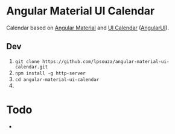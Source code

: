 # Angular Material UI Calendar

Calendar based on [Angular Material](https://material.angularjs.org/) and [UI Calendar](http://angular-ui.github.io/ui-calendar/) ([AngularUI](http://angular-ui.github.io/ui-calendar/)).

## Dev

1. `git clone https://github.com/lpsouza/angular-material-ui-calendar.git`
2. `npm install -g http-server`
3. `cd angular-material-ui-calendar`
4. 

# Todo

* 
